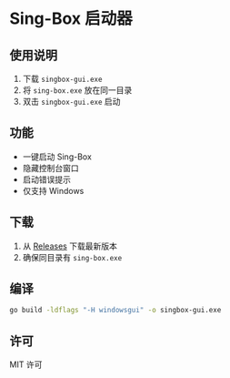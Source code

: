 # Sing-Box 启动器

## 使用说明

1. 下载 `singbox-gui.exe`
2. 将 `sing-box.exe` 放在同一目录
3. 双击 `singbox-gui.exe` 启动

## 功能

- 一键启动 Sing-Box
- 隐藏控制台窗口
- 启动错误提示
- 仅支持 Windows

## 下载

1. 从 [Releases](../../releases) 下载最新版本
2. 确保同目录有 `sing-box.exe`

## 编译

```bash
go build -ldflags "-H windowsgui" -o singbox-gui.exe
```

## 许可

MIT 许可 